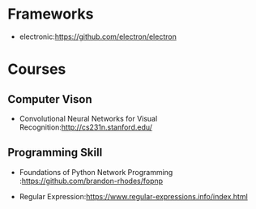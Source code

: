 # Frameworks
 - electronic:<https://github.com/electron/electron>

# Courses

## Computer Vison
 - Convolutional Neural Networks for Visual Recognition:<http://cs231n.stanford.edu/>

## Programming Skill
- Foundations of Python Network Programming
:<https://github.com/brandon-rhodes/fopnp>

- Regular Expression:<https://www.regular-expressions.info/index.html>